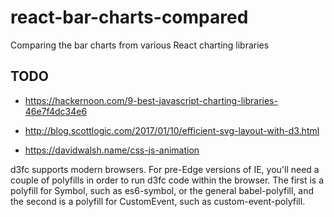 # react-bar-charts-compared
Comparing the bar charts from various React charting libraries

## TODO

- https://hackernoon.com/9-best-javascript-charting-libraries-46e7f4dc34e6
- http://blog.scottlogic.com/2017/01/10/efficient-svg-layout-with-d3.html

- https://davidwalsh.name/css-js-animation

d3fc supports modern browsers. For pre-Edge versions of IE, you'll need a couple of polyfills in order to run d3fc code within the browser. The first is a polyfill for Symbol, such as es6-symbol, or the general babel-polyfill, and the second is a polyfill for CustomEvent, such as custom-event-polyfill.